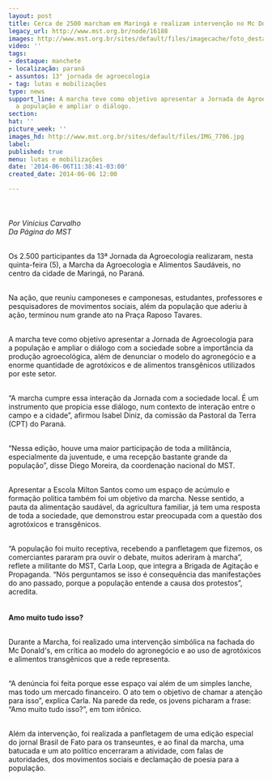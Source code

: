 ```yaml
---
layout: post
title: Cerca de 2500 marcham em Maringá e realizam intervenção no Mc Donald's
legacy_url: http://www.mst.org.br/node/16188
images: http://www.mst.org.br/sites/default/files/imagecache/foto_destaque/IMG_7706.jpg
video: ''
tags:
- destaque: manchete
- localização: paraná
- assuntos: 13° jornada de agroecologia
- tag: lutas e mobilizações
type: news
support_line: A marcha teve como objetivo apresentar a Jornada de Agroecologia para
  a população e ampliar o diálogo.
section: 
hat: ''
picture_week: ''
images_hd: http://www.mst.org.br/sites/default/files/IMG_7706.jpg
label: 
published: true
menu: lutas e mobilizações
date: '2014-06-06T11:38:41-03:00'
created_date: 2014-06-06 12:00

---
```

<p><em><img style="margin: 10px;" src="http://www.mst.org.br/sites/default/files/IMG_7706.jpg" alt=""><br><br>Por Vinicius Carvalho</em><br><em>Da Página do MST</em></p><p><br>Os 2.500 participantes da 13ª Jornada da Agroecologia realizaram, nesta quinta-feira (5), a Marcha da Agroecologia e Alimentos Saudáveis, no centro da cidade de Maringá, no Paraná.&nbsp;</p><p><br>Na ação, que reuniu camponeses e camponesas, estudantes, professores e pesquisadores de movimentos sociais, além da população que aderiu à ação, terminou num grande ato na Praça Raposo Tavares.</p><p><br><img style="margin: 10px; float: right;" src="http://www.mst.org.br/sites/default/files/IMG_7722.jpg" alt="">A marcha teve como objetivo apresentar a Jornada de Agroecologia para a população e ampliar o diálogo com a sociedade sobre a importância da produção agroecológica, além de denunciar o modelo do agronegócio e a enorme quantidade de agrotóxicos e de alimentos transgênicos utilizados por este setor.&nbsp;</p><p><br>“A marcha cumpre essa interação da Jornada com a sociedade local. É um instrumento que propicia esse diálogo, num contexto de interação entre o campo e a cidade”, afirmou Isabel Diniz, da comissão da Pastoral da Terra (CPT) do Paraná.&nbsp;</p><p><br>“Nessa edição, houve uma maior participação de toda a militância, especialmente da juventude, e uma recepção bastante grande da população”, disse Diego Moreira, da coordenação nacional do MST.&nbsp;</p><p><br>Apresentar a Escola Milton Santos como um espaço de acúmulo e formação política também foi um objetivo da marcha. Nesse sentido, a pauta da alimentação saudável, da agricultura familiar, já tem uma resposta de toda a sociedade, que demonstrou estar preocupada com a questão dos agrotóxicos e transgênicos.</p><p><br>“A população foi muito receptiva, recebendo a panfletagem que fizemos, os comerciantes pararam pra ouvir o debate, muitos aderiram à marcha”, reflete a militante do MST, Carla Loop, que integra a Brigada de Agitação e Propaganda. “Nós perguntamos se isso é consequência das manifestações do ano passado, porque a população entende a causa dos protestos”, acredita.</p><p><img style="margin: 10px;" src="http://www.mst.org.br/sites/default/files/IMG_7711.jpg" alt=""><br><strong>Amo muito tudo isso?</strong></p><p><br>Durante a Marcha, foi realizado uma intervenção simbólica na fachada do Mc Donald's, em crítica ao modelo do agronegócio e ao uso de agrotóxicos e alimentos transgênicos que a rede representa.&nbsp;</p><p><br>“A denúncia foi feita porque esse espaço vai além de um simples lanche, mas todo um mercado financeiro. O ato tem o objetivo de chamar a atenção para isso”, explica Carla. Na parede da rede, os jovens picharam a frase: “Amo muito tudo isso?”, em tom irônico.</p><p><br>Além da intervenção, foi realizada a panfletagem de uma edição especial do jornal Brasil de Fato para os transeuntes, e ao final da marcha, uma batucada e um ato político encerraram a atividade, com falas de autoridades, dos movimentos sociais e declamação de poesia para a população.</p><div>&nbsp;<img style="margin: 10px;" src="http://www.mst.org.br/sites/default/files/IMG_7773.jpg" alt=""></div><div>&nbsp;</div>
